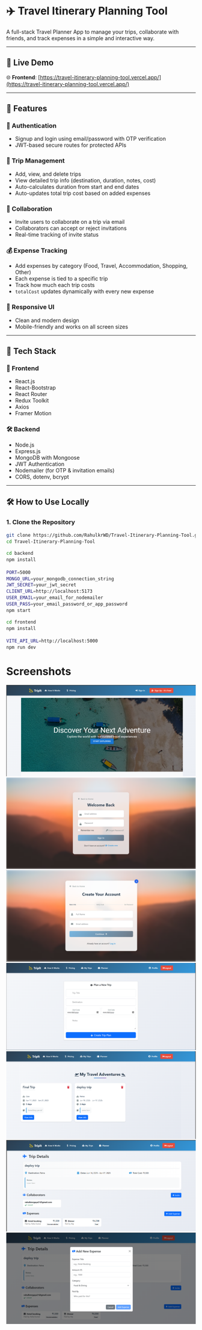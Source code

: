 # ✈️ Travel Itinerary Planning Tool

A full-stack Travel Planner App to manage your trips, collaborate with friends, and track expenses in a simple and interactive way.

---

## 🔗 Live Demo

🌐 **Frontend**: [https://travel-itinerary-planning-tool.vercel.app/](https://travel-itinerary-planning-tool.vercel.app/)

---

## 🚀 Features

### 🔐 Authentication

- Signup and login using email/password with OTP verification
- JWT-based secure routes for protected APIs

### 🧳 Trip Management

- Add, view, and delete trips
- View detailed trip info (destination, duration, notes, cost)
- Auto-calculates duration from start and end dates
- Auto-updates total trip cost based on added expenses

### 👥 Collaboration

- Invite users to collaborate on a trip via email
- Collaborators can accept or reject invitations
- Real-time tracking of invite status

### 💰 Expense Tracking

- Add expenses by category (Food, Travel, Accommodation, Shopping, Other)
- Each expense is tied to a specific trip
- Track how much each trip costs
- `totalCost` updates dynamically with every new expense

### 📱 Responsive UI

- Clean and modern design
- Mobile-friendly and works on all screen sizes

---

## 📁 Tech Stack

### 🧠 Frontend

- React.js
- React-Bootstrap
- React Router
- Redux Toolkit
- Axios
- Framer Motion

### 🛠 Backend

- Node.js
- Express.js
- MongoDB with Mongoose
- JWT Authentication
- Nodemailer (for OTP & invitation emails)
- CORS, dotenv, bcrypt

---

## 🛠 How to Use Locally

### 1. Clone the Repository

```bash
git clone https://github.com/RahulkrWD/Travel-Itinerary-Planning-Tool.git
cd Travel-Itinerary-Planning-Tool
```

```bash
cd backend
npm install

PORT=5000
MONGO_URL=your_mongodb_connection_string
JWT_SECRET=your_jwt_secret
CLIENT_URL=http://localhost:5173
USER_EMAIL=your_email_for_nodemailer
USER_PASS=your_email_password_or_app_password
npm start
```

```bash
cd frontend
npm install

VITE_API_URL=http://localhost:5000
npm run dev
```

# Screenshots

![home page](./screenshoot/homepage.png)
![Login page](./screenshoot/loginpage.png)
![Signup page](./screenshoot/signuppage.png)
![Planner page](./screenshoot/plannerpage.png)
![My trip page](./screenshoot/mytrippage.png)
![Trip details page](./screenshoot/tripdetails.png)
![Add Expense page](./screenshoot/addexpense.png)
